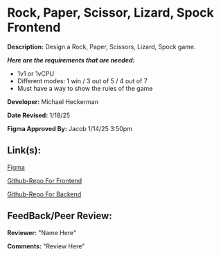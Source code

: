 # Rock, Paper, Scissor, Lizard, Spock Frontend

**Description:** Design a Rock, Paper, Scissors, Lizard, Spock game.

***Here are the requirements that are needed:***
- 1v1 or 1vCPU
- Different modes: 1 win / 3 out of 5 / 4 out of 7
- Must have a way to show the rules of the game


**Developer:** Michael Heckerman

**Date Revised:** 1/18/25

**Figma Approved By:** Jacob 1/14/25 3:50pm


## Link(s):

[Figma](https://www.figma.com/design/2xOvoB0F0DCTUDBSx30QfC/Rock%2CPaper%2CScissors%2CLizard%2CSpock?node-id=0-1&p=f&t=pJNk4w7yv4gCDthi-0)

[Github-Repo For Frontend](https://github.com/mkheck13/FrontEndRPSLS)

[Github-Repo For Backend](https://github.com/mkheck13/RPSLS)


## FeedBack/Peer Review: 

**Reviewer:** "Name Here" 

**Comments:** "Review Here" 